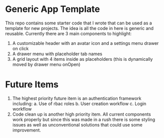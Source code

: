 # Generic App Template
This repo contains some starter code that I wrote that can be used as a template for new projects. The idea is all the code in here is generic and reusable. Currently there are 3 main components to highlight:

1. A customizable header with an avatar icon and a settings menu drawer on click
2. A drawer menu with placeholder tab names
3. A grid layout with 4 items inside as placeholders (this is dynamically moved by drawer menu onOpen)

# Future Items
1. The highest priority future item is an authentication framework including:
   a. Use of rbac roles
   b. User creation workflow
   c. Login workflow
2. Code clean up is another high priority item. All current components work properly but since this was made in a rush there is some styling issues as well as unconventional solutions 
   that could use some improvement.
